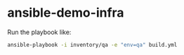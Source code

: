 # ansible-demo-infra

Run the playbook like:

```sh
ansible-playbook -i inventory/qa -e "env=qa" build.yml
```
